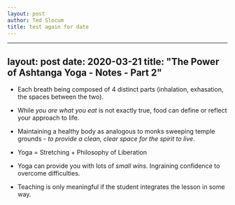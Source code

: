 ```yaml
---
layout: post
author: Ted Slocum
title: test again for date
---
```

---
layout: post
date: 2020-03-21
title: "The Power of Ashtanga Yoga - Notes - Part 2"
---

- Each breath being composed of 4 distinct parts (inhalation, exhasation, the spaces between the two).

- While _you are what you eat_ is not exactly true, food can define or reflect your approach to life.

- Maintaining a healthy body as analogous to monks sweeping temple grounds - _to provide a clean, clear space for the spirit to live_.

- Yoga = Stretching + Philosophy of Liberation

- Yoga can provide you with lots of _small wins_. Ingraining confidence to overcome difficulties.

- Teaching is only meaningful if the student integrates the lesson in some way.
